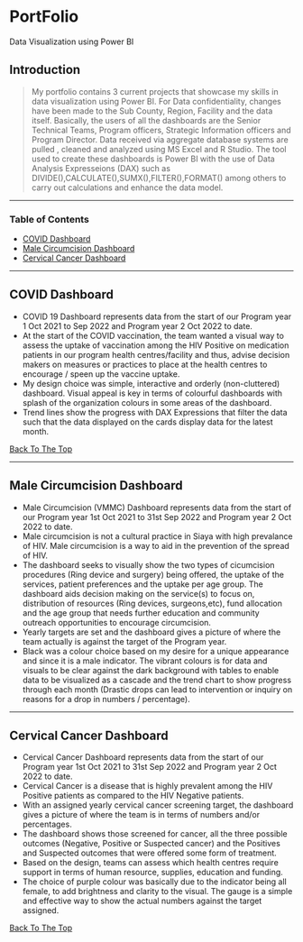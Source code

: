 # PortFolio
Data Visualization using Power BI
## Introduction

> My portfolio contains 3 current projects that showcase my skills in data visualization using Power BI. For Data confidentiality, changes have been made to the Sub County, Region, Facility and the data itself. 
> Basically, the users of all the dashboards are the Senior Technical Teams, Program officers, Strategic Information officers and Program Director.
> Data received via aggregate database systems are pulled , cleaned and analyzed using MS Excel and R Studio.
> The tool used to create these dashboards is Power BI with the use of Data Analysis Expresseions (DAX) such as DIVIDE(),CALCULATE(),SUMX(),FILTER(),FORMAT() among others to carry out calculations and enhance the data model.

---

### Table of Contents


- [COVID Dashboard](#description)
- [Male Circumcision Dashboard](#how-to-use)
- [Cervical Cancer Dashboard](#references)


---

## COVID Dashboard

* COVID 19 Dashboard represents data from the start of our Program year 1 Oct 2021 to Sep 2022 and Program year 2 Oct 2022 to date. 
* At the start of the COVID vaccination, the team wanted a visual way to assess the uptake of vaccination among the HIV Positive on medication patients in our program health centres/facility and thus, advise decision makers on measures or practices to place at the health centres to encourage / speen up the vaccine uptake. 
* My design choice was simple, interactive and orderly (non-cluttered) dashboard. Visual appeal is key in terms of colourful dashboards with splash of the organization colours in some areas of the dashboard. 
* Trend lines show the progress with DAX Expressions that filter the data such that the data displayed on the cards display data for the latest month. 



[Back To The Top](#read-me-template)

---

## Male Circumcision Dashboard

* Male Circumcision (VMMC) Dashboard represents data from the start of our Program year 1st  Oct 2021 to 31st Sep 2022 and Program year 2 Oct 2022 to date. 
* Male circumcision is not a cultural practice in Siaya with high prevalance of HIV. Male circumcision is a way to aid in the prevention of the spread of HIV.
* The dashboard seeks to visually show the two types of cicumcision procedures (Ring device and surgery) being offered, the uptake of the services, patient preferences and the uptake per age group. The dashboard aids decision making on the service(s) to focus on, distribution of resources (Ring devices, surgeons,etc), fund allocation and the age group that needs further education and community outreach opportunities to encourage circumcision.
* Yearly targets are set and the dashboard gives a picture of where the team actually is against the target of the Program year.
* Black was a colour choice based on my desire for a unique appearance and since it is a male indicator. The vibrant colours is for data and visuals to be clear against the dark background with tables to enable data to be visualized as a cascade and the trend chart to show progress through each month (Drastic drops can lead to intervention or inquiry on reasons for a drop in numbers / percentage).

---

## Cervical Cancer Dashboard
* Cervical Cancer Dashboard represents data from the start of our Program year 1st  Oct 2021 to 31st Sep 2022 and Program year 2 Oct 2022 to date.
* Cervical Cancer is a disease that is highly prevalent among the HIV Positive patients as compared to the HIV Negative patients. 
* With an assigned yearly cervical cancer screening target, the dashboard gives a picture of where the team is in terms of numbers and/or percentages.
* The dashboard shows those screened for cancer, all the three possible outcomes (Negative, Positive or Suspected cancer) and the Positives and Suspected outcomes that were offered some form of treatment.
* Based on the design, teams can assess which health centres require support in terms of human resource, supplies, education and funding. 
* The choice of purple colour was basically due to the indicator being all female, to add brightness and clarity to the visual. The gauge is a simple and effective way to show the actual numbers against the target assigned.


[Back To The Top](#read-me-template)

